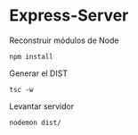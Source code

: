 
# Express-Server


Reconstruir módulos de Node
```
npm install
```

Generar el DIST
```
tsc -w
```

Levantar servidor
```
nodemon dist/
```